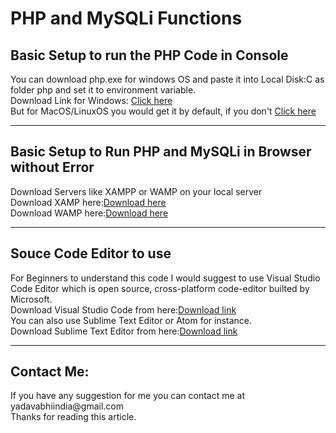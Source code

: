 # PHP and MySQLi Functions
<h2>Basic Setup to run the PHP Code in Console</h2>
<p>You can download php.exe for windows OS and paste it into Local Disk:C as folder php and set it to environment variable.
<br>
Download Link for Windows: <a href="https://windows.php.net/downloads/releases/php-7.4.8-nts-Win32-vc15-x64.zip">Click here</a>
<br>
But for MacOS/LinuxOS you would get it by default, if you don't <a href="https://www.php.net/distributions/php-7.4.7.tar.gz">Click here</a>
<hr>
<h2>Basic Setup to Run PHP and MySQLi in Browser without Error</h2>
Download Servers like XAMPP or WAMP on your local server
<br>
Download XAMP here:<a href="https://www.apachefriends.org/download.html">Download here</a>
<br>
Download WAMP here:<a href="https://bitnami.com/stack/wamp/installer">Download here</a>
<hr>
<h2>Souce Code Editor to use</h2>
For Beginners to understand this code I would suggest to use Visual Studio Code Editor which is open source, cross-platform code-editor builted by Microsoft.
<br>
Download Visual Studio Code from here:<a href="https://code.visualstudio.com">Download link</a>
<br>
You can also use Sublime Text Editor or Atom for instance.
<br>
Download Sublime Text Editor from here:<a href="https://www.sublimetext.com/3">Download link</a>
<hr>
<h2>Contact Me:</h2>
If you have any suggestion for me you can contact me at yadavabhiindia@gmail.com
<br>
Thanks for reading this article.
</p>
